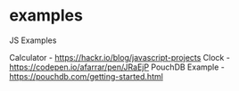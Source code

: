# examples
JS Examples

Calculator - https://hackr.io/blog/javascript-projects
Clock - https://codepen.io/afarrar/pen/JRaEjP
PouchDB Example - https://pouchdb.com/getting-started.html
